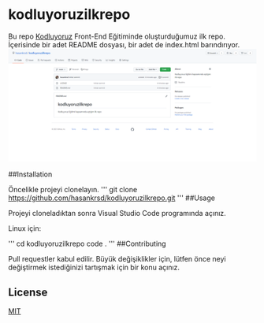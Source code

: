 # kodluyoruzilkrepo
Bu repo [Kodluyoruz](https://www.kodluyoruz.org/) Front-End Eğitiminde oluşturduğumuz ilk repo. İçerisinde bir adet README dosyası, bir adet de index.html barındırıyor.
![kodluyoruzRepo](images/repo.png)

##Installation


Öncelikle projeyi clonelayın.
'''
git clone https://github.com/hasankrsd/kodluyoruzilkrepo.git
'''
##Usage

Projeyi cloneladıktan sonra Visual Studio Code programında açınız.

Linux için:

'''
cd kodluyoruzilkrepo
code .
'''
##Contributing

Pull requestler kabul edilir. Büyük değişiklikler için, lütfen önce neyi değiştirmek istediğinizi tartışmak için bir konu açınız.

## License
[MIT](https://choosealicense.com/licenses/mit/)